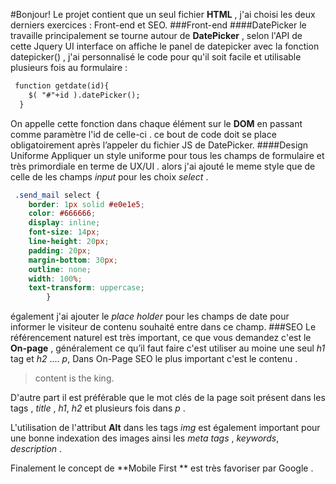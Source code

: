 #Bonjour!
Le projet contient que un seul fichier **HTML** , j'ai choisi les deux derniers exercices : Front-end et SEO.
###Front-end
####DatePicker
le travaille principalement se tourne autour de **DatePicker** , selon l'API de cette Jquery UI interface on affiche le panel de datepicker avec la fonction datepicker() , j'ai personnalisé le code pour qu'il soit facile et utilisable plusieurs fois au formulaire :
```HTML
 function getdate(id){
    $( "#"+id ).datePicker();
  }
```
On appelle cette fonction dans chaque élément sur le **DOM** en passant comme paramètre l'id de celle-ci . ce bout de code doit se place obligatoirement après l’appeler du fichier JS de DatePicker.
####Design Uniforme 
Appliquer un style uniforme pour tous les champs de formulaire et très primordiale en terme de UX/UI . 
alors j'ai ajouté le meme style que de celle de les champs *input* pour les choix *select* .
```CSS
 .send_mail select {
	border: 1px solid #e0e1e5;
	color: #666666;
	display: inline;
	font-size: 14px;
	line-height: 20px;
	padding: 20px;
	margin-bottom: 30px;
	outline: none;
	width: 100%;
	text-transform: uppercase;
		}
```
également j'ai ajouter le *place holder* pour les champs de date pour informer le visiteur de contenu souhaité entre dans ce champ.
###SEO
Le référencement naturel est très important, ce que vous demandez c'est le **On-page** , généralement ce qu’il faut faire c'est utiliser au moine une seul *h1* tag et *h2* .... *p*, Dans On-Page SEO le plus important c'est le contenu .
> content is the king.

D'autre part il est préférable que le mot clés de la page soit présent dans les tags , *title* , *h1*, *h2* et plusieurs fois dans *p* .

L'utilisation  de  l'attribut **Alt** dans les tags *img* est également important pour une bonne indexation des images ainsi les *meta tags* , *keywords*, *description* .

Finalement le concept de **Mobile First ** est très favoriser par Google .